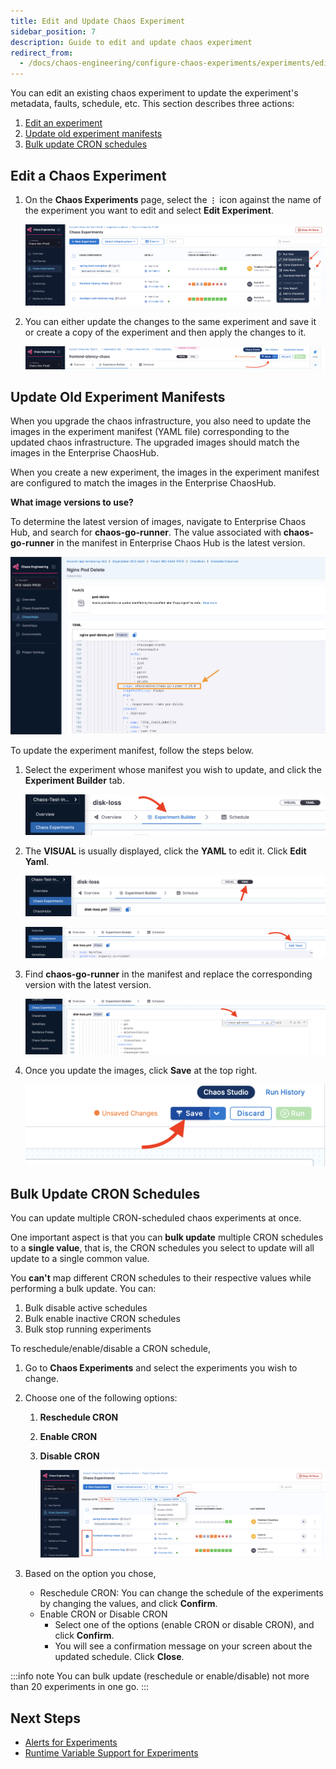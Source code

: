 ```yaml
---
title: Edit and Update Chaos Experiment
sidebar_position: 7
description: Guide to edit and update chaos experiment
redirect_from:
  - /docs/chaos-engineering/configure-chaos-experiments/experiments/edit-chaos-experiment
---
```


You can edit an existing chaos experiment to update the experiment's metadata, faults, schedule, etc. This section describes three actions:
1. [Edit an experiment](#edit-a-chaos-experiment)
2. [Update old experiment manifests](#update-old-experiment-manifests)
3. [Bulk update CRON schedules](#bulk-update-cron-schedules)

## Edit a Chaos Experiment

1. On the **Chaos Experiments** page, select the **`⋮`** icon against the name of the experiment you want to edit and select **Edit Experiment**.

    ![Edit Experiment](./static/edit-experiment/edit-experiment.png)

2. You can either update the changes to the same experiment and save it or create a copy of the experiment and then apply the changes to it.

    ![save](./static/edit-experiment/save-after-edit.png)

## Update Old Experiment Manifests

When you upgrade the chaos infrastructure, you also need to update the images in the experiment manifest (YAML file) corresponding to the updated chaos infrastructure. The upgraded images should match the images in the Enterprise ChaosHub.

When you create a new experiment, the images in the experiment manifest are configured to match the images in the Enterprise ChaosHub.

**What image versions to use?**

To determine the latest version of images, navigate to Enterprise Chaos Hub, and search for **chaos-go-runner**. The value associated with **chaos-go-runner** in the manifest in Enterprise Chaos Hub is the latest version.

![navigate](./static/edit-experiment/update-1.png)

To update the experiment manifest, follow the steps below.

1. Select the experiment whose manifest you wish to update, and click the **Experiment Builder** tab.

    ![select](./static/edit-experiment/exp-builder-2.png)

2. The **VISUAL** is usually displayed, click the **YAML** to edit it. Click **Edit Yaml**.

    ![save](./static/edit-experiment/yaml-3.png)

    ![save](./static/edit-experiment/edit-4.png)

3. Find **chaos-go-runner** in the manifest and replace the corresponding version with the latest version.

    ![save](./static/edit-experiment/find-5.png)

4. Once you update the images, click **Save** at the top right.

    ![save](./static/edit-experiment/save-6.png)

## Bulk Update CRON Schedules

You can update multiple CRON-scheduled chaos experiments at once. 

One important aspect is that you can **bulk update** multiple CRON schedules to a **single value**, that is, the CRON schedules you select to update will all update to a single common value. 

You **can't** map different CRON schedules to their respective values while performing a bulk update.
You can:
1. Bulk disable active schedules
2. Bulk enable inactive CRON schedules
3. Bulk stop running experiments

To reschedule/enable/disable a CRON schedule, 

1. Go to **Chaos Experiments** and select the experiments you wish to change.

2. Choose one of the following options:
    1. **Reschedule CRON**
    2. **Enable CRON**
    3. **Disable CRON**

        ![bulk update](./static/edit-experiment/bulk-update.png)


3. Based on the option you chose,
    - Reschedule CRON: You can change the schedule of the experiments by changing the values, and click **Confirm**.
    - Enable CRON or Disable CRON
        - Select one of the options (enable CRON or disable CRON), and click **Confirm**.
        - You will see a confirmation message on your screen about the updated schedule. Click **Close**.


:::info note
You can bulk update (reschedule or enable/disable) not more than 20 experiments in one go.
:::

## Next Steps

- [Alerts for Experiments](/docs/chaos-engineering/guides/chaos-experiments/alert-integration)
- [Runtime Variable Support for Experiments](/docs/chaos-engineering/guides/chaos-experiments/fault-template)